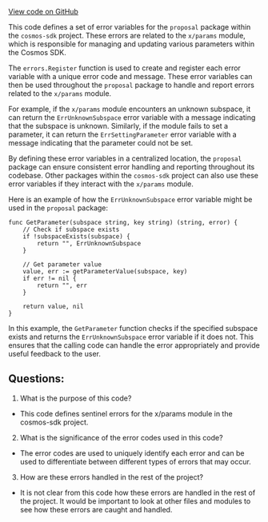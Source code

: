 [View code on GitHub](https://github.com/cosmos/cosmos-sdk.git/x/params/types/proposal/errors.go)

This code defines a set of error variables for the `proposal` package within the `cosmos-sdk` project. These errors are related to the `x/params` module, which is responsible for managing and updating various parameters within the Cosmos SDK. 

The `errors.Register` function is used to create and register each error variable with a unique error code and message. These error variables can then be used throughout the `proposal` package to handle and report errors related to the `x/params` module. 

For example, if the `x/params` module encounters an unknown subspace, it can return the `ErrUnknownSubspace` error variable with a message indicating that the subspace is unknown. Similarly, if the module fails to set a parameter, it can return the `ErrSettingParameter` error variable with a message indicating that the parameter could not be set. 

By defining these error variables in a centralized location, the `proposal` package can ensure consistent error handling and reporting throughout its codebase. Other packages within the `cosmos-sdk` project can also use these error variables if they interact with the `x/params` module. 

Here is an example of how the `ErrUnknownSubspace` error variable might be used in the `proposal` package:

```
func GetParameter(subspace string, key string) (string, error) {
    // Check if subspace exists
    if !subspaceExists(subspace) {
        return "", ErrUnknownSubspace
    }

    // Get parameter value
    value, err := getParameterValue(subspace, key)
    if err != nil {
        return "", err
    }

    return value, nil
}
```

In this example, the `GetParameter` function checks if the specified subspace exists and returns the `ErrUnknownSubspace` error variable if it does not. This ensures that the calling code can handle the error appropriately and provide useful feedback to the user.
## Questions: 
 1. What is the purpose of this code?
- This code defines sentinel errors for the x/params module in the cosmos-sdk project.

2. What is the significance of the error codes used in this code?
- The error codes are used to uniquely identify each error and can be used to differentiate between different types of errors that may occur.

3. How are these errors handled in the rest of the project?
- It is not clear from this code how these errors are handled in the rest of the project. It would be important to look at other files and modules to see how these errors are caught and handled.